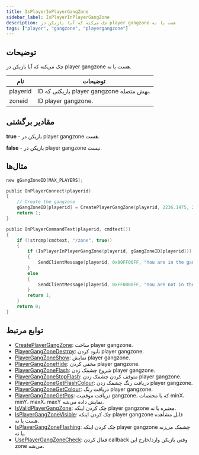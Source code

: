 ```yaml
---
title: IsPlayerInPlayerGangZone
sidebar_label: IsPlayerInPlayerGangZone
description: چک می‌کنه که آیا بازیکن در player gangzone هست یا نه
tags: ["player", "gangzone", "playergangzone"]
---
```


<VersionWarn version='omp v1.1.0.2612' />

## توضیحات

چک می‌کنه که آیا بازیکن در player gangzone هست یا نه.

| نام         | توضیحات                                                      |
| ----------- | ------------------------------------------------------------ |
| playerid    | ID بازیکنی که player gangzone بهش متصله.                     |
| zoneid      | ID player gangzone.                                          |

## مقادیر برگشتی

**true** - بازیکن در player gangzone هست.

**false** - بازیکن در player gangzone نیست.

## مثال‌ها

```c
new gGangZoneID[MAX_PLAYERS];

public OnPlayerConnect(playerid)
{
    // Create the gangzone
    gGangZoneID[playerid] = CreatePlayerGangZone(playerid, 2236.1475, 2424.7266, 2319.1636, 2502.4348);
    return 1;
}

public OnPlayerCommandText(playerid, cmdtext[])
{
    if (!strcmp(cmdtext, "/zone", true))
    {
        if (IsPlayerInPlayerGangZone(playerid, gGangZoneID[playerid]))
        {
            SendClientMessage(playerid, 0x00FF00FF, "You are in the gangzone.");
        }
        else
        {
            SendClientMessage(playerid, 0xFF0000FF, "You are not in the gangzone.");
        }
        return 1;
    }
    return 0;
}
```

## توابع مرتبط

- [CreatePlayerGangZone](CreatePlayerGangZone): ساخت player gangzone.
- [PlayerGangZoneDestroy](PlayerGangZoneDestroy): نابود کردن player gangzone.
- [PlayerGangZoneShow](PlayerGangZoneShow): نمایش player gangzone.
- [PlayerGangZoneHide](PlayerGangZoneHide): مخفی کردن player gangzone.
- [PlayerGangZoneFlash](PlayerGangZoneFlash): شروع چشمک زدن player gangzone.
- [PlayerGangZoneStopFlash](PlayerGangZoneStopFlash): متوقف کردن چشمک زدن player gangzone.
- [PlayerGangZoneGetFlashColour](PlayerGangZoneGetFlashColour): دریافت رنگ چشمک زدن player gangzone.
- [PlayerGangZoneGetColour](PlayerGangZoneGetColour): دریافت رنگ player gangzone.
- [PlayerGangZoneGetPos](PlayerGangZoneGetPos): دریافت موقعیت gangzone، که با مختصات minX، minY، maxX، maxY نمایش داده می‌شه.
- [IsValidPlayerGangZone](IsValidPlayerGangZone): چک کردن اینکه player gangzone معتبره یا نه.
- [IsPlayerGangZoneVisible](IsPlayerGangZoneVisible): چک کردن اینکه player gangzone قابل مشاهده هست یا نه.
- [IsPlayerGangZoneFlashing](IsPlayerGangZoneFlashing): چک کردن اینکه player gangzone چشمک می‌زنه یا نه.
- [UsePlayerGangZoneCheck](UsePlayerGangZoneCheck): فعال کردن callback وقتی بازیکن وارد/خارج این zone می‌شه.
